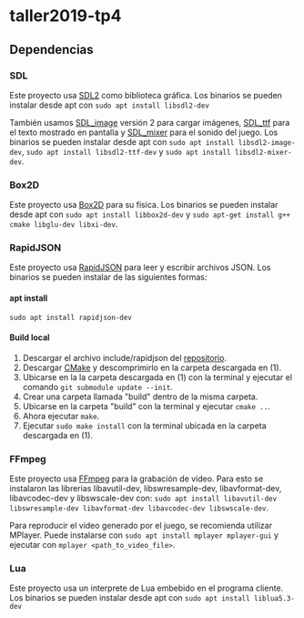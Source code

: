 # taller2019-tp4

## Dependencias

### SDL

Este proyecto usa [SDL2] como biblioteca gráfica. Los binarios se pueden instalar desde apt con `sudo apt install libsdl2-dev`

También usamos [SDL_image] versión 2 para cargar imágenes, [SDL_ttf] para el texto mostrado en pantalla y [SDL_mixer] para el sonido del juego. Los binarios se pueden instalar desde apt con `sudo apt install libsdl2-image-dev`, `sudo apt install libsdl2-ttf-dev` y `sudo apt install libsdl2-mixer-dev`.

[SDL2]: http://wiki.libsdl.org/FrontPage
[SDL_image]: https://www.libsdl.org/projects/SDL_image/
[SDL_ttf]: https://www.libsdl.org/projects/SDL_ttf/
[SDL_mixer]: https://www.libsdl.org/projects/SDL_mixer/

### Box2D

Este proyecto usa [Box2D] para su física. Los binarios se pueden instalar desde apt con `sudo apt install libbox2d-dev` y `sudo apt-get install g++ cmake libglu-dev libxi-dev`.

[Box2D]: https://github.com/erincatto/Box2D/wiki/FAQ

### RapidJSON

Este proyecto usa [RapidJSON] para leer y escribir archivos JSON.
Los binarios se pueden instalar de las siguientes formas:

[RapidJSON]: https://rapidjson.org/

#### apt install

`sudo apt install rapidjson-dev`

#### Build local

1. Descargar el archivo include/rapidjson del [repositorio][include/rapidjson].
2. Descargar [CMake] y descomprimirlo en la carpeta descargada en (1).
3. Ubicarse en la la carpeta descargada en (1) con la terminal y ejecutar el comando `git submodule update --init`.
4. Crear una carpeta llamada "build" dentro de la misma carpeta.
5. Ubicarse en la carpeta "build" con la terminal y ejecutar `cmake ..`.
6. Ahora ejecutar `make`.
7. Ejecutar `sudo make install` con la terminal ubicada en la carpeta descargada en (1).

[include/rapidjson]: https://github.com/Tencent/rapidjson
[CMake]: https://cmake.org/

### FFmpeg

Este proyecto usa [FFmpeg] para la grabación de video. Para esto se instalaron
las librerias libavutil-dev, libswresample-dev, libavformat-dev, libavcodec-dev 
y libswscale-dev con:
`sudo apt install libavutil-dev libswresample-dev libavformat-dev libavcodec-dev libswscale-dev`.

Para reproducir el video generado por el juego, se recomienda utilizar MPlayer.
Puede instalarse con `sudo apt install mplayer mplayer-gui` y ejecutar con 
`mplayer <path_to_video_file>`.

[FFmpeg]: https://www.ffmpeg.org/

### Lua

Este proyecto usa un interprete de Lua embebido en el programa cliente.
Los binarios se pueden instalar desde apt con `sudo apt install liblua5.3-dev`

